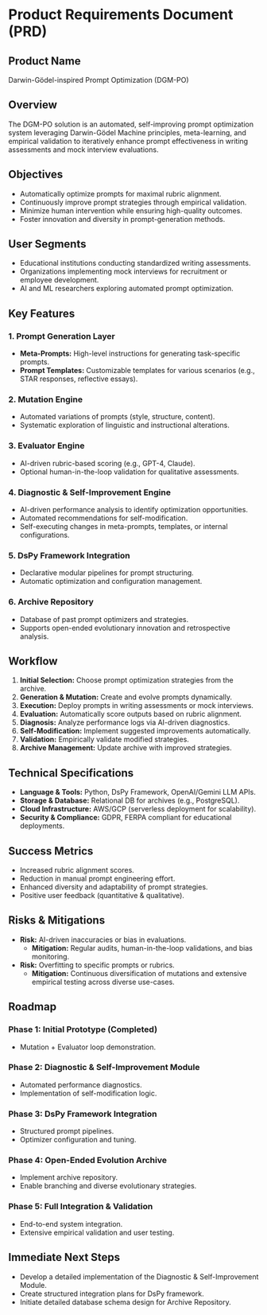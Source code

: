 # Product Requirements Document (PRD)

## Product Name
Darwin-Gödel-inspired Prompt Optimization (DGM-PO)

## Overview
The DGM-PO solution is an automated, self-improving prompt optimization system leveraging Darwin-Gödel Machine principles, meta-learning, and empirical validation to iteratively enhance prompt effectiveness in writing assessments and mock interview evaluations.

## Objectives
- Automatically optimize prompts for maximal rubric alignment.
- Continuously improve prompt strategies through empirical validation.
- Minimize human intervention while ensuring high-quality outcomes.
- Foster innovation and diversity in prompt-generation methods.

## User Segments
- Educational institutions conducting standardized writing assessments.
- Organizations implementing mock interviews for recruitment or employee development.
- AI and ML researchers exploring automated prompt optimization.

## Key Features

### 1. Prompt Generation Layer
- **Meta-Prompts:** High-level instructions for generating task-specific prompts.
- **Prompt Templates:** Customizable templates for various scenarios (e.g., STAR responses, reflective essays).

### 2. Mutation Engine
- Automated variations of prompts (style, structure, content).
- Systematic exploration of linguistic and instructional alterations.

### 3. Evaluator Engine
- AI-driven rubric-based scoring (e.g., GPT-4, Claude).
- Optional human-in-the-loop validation for qualitative assessments.

### 4. Diagnostic & Self-Improvement Engine
- AI-driven performance analysis to identify optimization opportunities.
- Automated recommendations for self-modification.
- Self-executing changes in meta-prompts, templates, or internal configurations.

### 5. DsPy Framework Integration
- Declarative modular pipelines for prompt structuring.
- Automatic optimization and configuration management.

### 6. Archive Repository
- Database of past prompt optimizers and strategies.
- Supports open-ended evolutionary innovation and retrospective analysis.

## Workflow
1. **Initial Selection:** Choose prompt optimization strategies from the archive.
2. **Generation & Mutation:** Create and evolve prompts dynamically.
3. **Execution:** Deploy prompts in writing assessments or mock interviews.
4. **Evaluation:** Automatically score outputs based on rubric alignment.
5. **Diagnosis:** Analyze performance logs via AI-driven diagnostics.
6. **Self-Modification:** Implement suggested improvements automatically.
7. **Validation:** Empirically validate modified strategies.
8. **Archive Management:** Update archive with improved strategies.

## Technical Specifications
- **Language & Tools:** Python, DsPy Framework, OpenAI/Gemini LLM APIs.
- **Storage & Database:** Relational DB for archives (e.g., PostgreSQL).
- **Cloud Infrastructure:** AWS/GCP (serverless deployment for scalability).
- **Security & Compliance:** GDPR, FERPA compliant for educational deployments.

## Success Metrics
- Increased rubric alignment scores.
- Reduction in manual prompt engineering effort.
- Enhanced diversity and adaptability of prompt strategies.
- Positive user feedback (quantitative & qualitative).

## Risks & Mitigations
- **Risk:** AI-driven inaccuracies or bias in evaluations.
  - **Mitigation:** Regular audits, human-in-the-loop validations, and bias monitoring.
- **Risk:** Overfitting to specific prompts or rubrics.
  - **Mitigation:** Continuous diversification of mutations and extensive empirical testing across diverse use-cases.

## Roadmap
### Phase 1: Initial Prototype (Completed)
- Mutation + Evaluator loop demonstration.

### Phase 2: Diagnostic & Self-Improvement Module
- Automated performance diagnostics.
- Implementation of self-modification logic.

### Phase 3: DsPy Framework Integration
- Structured prompt pipelines.
- Optimizer configuration and tuning.

### Phase 4: Open-Ended Evolution Archive
- Implement archive repository.
- Enable branching and diverse evolutionary strategies.

### Phase 5: Full Integration & Validation
- End-to-end system integration.
- Extensive empirical validation and user testing.

## Immediate Next Steps
- Develop a detailed implementation of the Diagnostic & Self-Improvement Module.
- Create structured integration plans for DsPy framework.
- Initiate detailed database schema design for Archive Repository.

